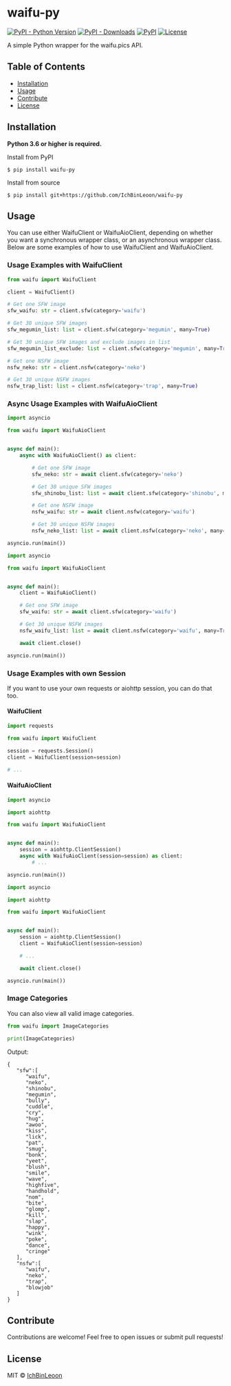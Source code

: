 # waifu-py
[![PyPI - Python Version](https://img.shields.io/pypi/pyversions/waifu-py?style=flat-square)](https://pypi.org/project/waifu-py/)
[![PyPI - Downloads](https://img.shields.io/pypi/dm/waifu-py?style=flat-square)](https://pypi.org/project/waifu-py/)
[![PyPI](https://img.shields.io/pypi/v/waifu-py?style=flat-square)](https://pypi.org/project/waifu-py/)
[![License](https://img.shields.io/github/license/IchBinLeoon/waifu-py?style=flat-square)](https://github.com/IchBinLeoon/waifu-py/blob/main/LICENSE)

A simple Python wrapper for the waifu.pics API.

## Table of Contents
- [Installation](#Installation)
- [Usage](#Usage)
- [Contribute](#Contribute)
- [License](#License)

## Installation
**Python 3.6 or higher is required.**

Install from PyPI
```shell
$ pip install waifu-py
```

Install from source
```shell
$ pip install git+https://github.com/IchBinLeoon/waifu-py
```

## Usage
You can use either WaifuClient or WaifuAioClient, depending on whether you want a synchronous wrapper class, or an asynchronous wrapper class. Below are some examples of how to use WaifuClient and WaifuAioClient.

### Usage Examples with WaifuClient
```python
from waifu import WaifuClient

client = WaifuClient()

# Get one SFW image
sfw_waifu: str = client.sfw(category='waifu')

# Get 30 unique SFW images
sfw_megumin_list: list = client.sfw(category='megumin', many=True)

# Get 30 unique SFW images and exclude images in list
sfw_megumin_list_exclude: list = client.sfw(category='megumin', many=True, exclude=['https://i.waifu.pics/IqD8csE.png', 'https://i.waifu.pics/NV-dfTH.png'])

# Get one NSFW image
nsfw_neko: str = client.nsfw(category='neko')

# Get 30 unique NSFW images
nsfw_trap_list: list = client.nsfw(category='trap', many=True)
```

### Async Usage Examples with WaifuAioClient
```python
import asyncio

from waifu import WaifuAioClient


async def main():
    async with WaifuAioClient() as client:

        # Get one SFW image
        sfw_neko: str = await client.sfw(category='neko')

        # Get 30 unique SFW images
        sfw_shinobu_list: list = await client.sfw(category='shinobu', many=True)

        # Get one NSFW image
        nsfw_waifu: str = await client.nsfw(category='waifu')

        # Get 30 unique NSFW images
        nsfw_neko_list: list = await client.nsfw(category='neko', many=True)

asyncio.run(main())
```
```python
import asyncio

from waifu import WaifuAioClient


async def main():
    client = WaifuAioClient()

    # Get one SFW image
    sfw_waifu: str = await client.sfw(category='waifu')

    # Get 30 unique NSFW images
    nsfw_waifu_list: list = await client.nsfw(category='waifu', many=True)

    await client.close()

asyncio.run(main())
```

### Usage Examples with own Session
If you want to use your own requests or aiohttp session, you can do that too.

#### WaifuClient
```python
import requests

from waifu import WaifuClient

session = requests.Session()
client = WaifuClient(session=session)

# ...
```

#### WaifuAioClient
```python
import asyncio

import aiohttp

from waifu import WaifuAioClient


async def main():
    session = aiohttp.ClientSession()
    async with WaifuAioClient(session=session) as client:
        # ...

asyncio.run(main())
```
```python
import asyncio

import aiohttp

from waifu import WaifuAioClient


async def main():
    session = aiohttp.ClientSession()
    client = WaifuAioClient(session=session)

    # ...

    await client.close()

asyncio.run(main())
```

### Image Categories
You can also view all valid image categories.
```python
from waifu import ImageCategories

print(ImageCategories)
```
Output:
```shell
{
   "sfw":[
      "waifu",
      "neko",
      "shinobu",
      "megumin",
      "bully",
      "cuddle",
      "cry",
      "hug",
      "awoo",
      "kiss",
      "lick",
      "pat",
      "smug",
      "bonk",
      "yeet",
      "blush",
      "smile",
      "wave",
      "highfive",
      "handhold",
      "nom",
      "bite",
      "glomp",
      "kill",
      "slap",
      "happy",
      "wink",
      "poke",
      "dance",
      "cringe"
   ],
   "nsfw":[
      "waifu",
      "neko",
      "trap",
      "blowjob"
   ]
}
```

## Contribute
Contributions are welcome! Feel free to open issues or submit pull requests!

## License
MIT © [IchBinLeoon](https://github.com/IchBinLeoon/waifu-py/blob/main/LICENSE)
